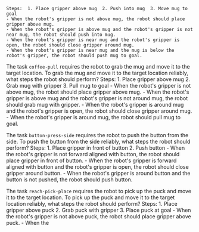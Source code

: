 
    Steps:  1. Place gripper above mug  2. Push into mug  3. Move mug to goal
    - When the robot's gripper is not above mug, the robot should place gripper above mug.
    - When the robot's gripper is above mug and the robot's gripper is not near mug, the robot should push into mug.
    - When the robot's gripper is near mug and the robot's gripper is open, the robot should close gripper around mug.
    - When the robot's gripper is near mug and the mug is below the robot's gripper, the robot should push mug to goal.

The task `coffee-pull` requires the robot to grab the mug and move it to the target location.
To grab the mug and move it to the target location reliably, what steps the robot should perform?
    Steps:  1. Place gripper above mug  2. Grab mug with gripper  3. Pull mug to goal
    - When the robot's gripper is not above mug, the robot should place gripper above mug.
    - When the robot's gripper is above mug and the robot's gripper is not around mug, the robot should grab mug with gripper.
    - When the robot's gripper is around mug and the robot's gripper is open, the robot should close gripper around mug.
    - When the robot's gripper is around mug, the robot should pull mug to goal.

The task `button-press-side` requires the robot to push the button from the side.
To push the button from the side reliably, what steps the robot should perform?
    Steps:  1. Place gripper in front of button  2. Push button
    - When the robot's gripper is not forward aligned with button, the robot should place gripper in front of button.
    - When the robot's gripper is forward aligned with button and the robot's gripper is open, the robot should close gripper around button.
    - When the robot's gripper is around button and the button is not pushed, the robot should push button.

The task `reach-pick-place` requires the robot to pick up the puck and move it to the target location.
To pick up the puck and move it to the target location reliably, what steps the robot should perform?
    Steps:  1. Place gripper above puck  2. Grab puck with gripper  3. Place puck at goal
    - When the robot's gripper is not above puck, the robot should place gripper above puck.
    - When the